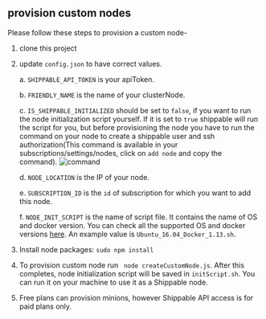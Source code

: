 ## provision custom nodes

Please follow these steps to provision a custom node-

1. clone this project
2. update `config.json` to have correct values.

    a. `SHIPPABLE_API_TOKEN` is your apiToken.

    b. `FRIENDLY_NAME` is the name of your clusterNode.

    c. `IS_SHIPPABLE_INITIALIZED` should be set to `false`, if you want to run the node initialization script yourself. If it is set to `true` shippable will run the script for you, but before provisioning the node you have to run the command on your node to create a shippable user and ssh authorization(This command is available in your subscriptions/settings/nodes, click on `add node` and copy the command).
    ![command](https://cloud.githubusercontent.com/assets/16793274/24504698/e0b37a92-1574-11e7-832f-55d0ce8364de.png)

    d. `NODE_LOCATION` is the IP of your node.

    e. `SUBSCRIPTION_ID` is the `id` of subscription for which you want to add this node.

    f. `NODE_INIT_SCRIPT` is the name of script file. It contains the name of OS and docker version. You can check all the supported OS and docker versions [here](https://github.com/Shippable/node/tree/master/scripts). An example value is `Ubuntu_16.04_Docker_1.13.sh`.
3. Install node packages: `sudo npm install`
4. To provision custom node run ` node createCustomNode.js`. After this completes, node initialization script will be saved in `initScript.sh`. You can run it on your machine to use it as a Shippable node.
5. Free plans can provision minions, however Shippable API access is for paid plans only.

